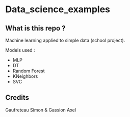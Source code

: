 # Data_science_examples

## What is this repo ?

Machine learning applied to simple data (school project).

Models used :
- MLP
- DT
- Random Forest
- KNeighbors
- SVC 

## Credits
Gaufreteau Simon & Gassion Axel
